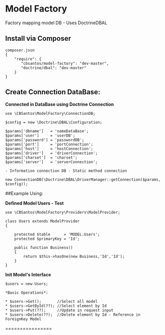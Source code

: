 # Model Factory
Factory mapping model DB - Uses DoctrineDBAL

## Install via Composer

```
composer.json
{
    "require": {
       "cbsantos/model-factory": "dev-master",
       "doctrine/dbal": "dev-master"
    }
}
```

## Create Connection DataBase:

**Connected in DataBase using Doctrine Connection**

```
use \CBSantos\ModelFactory\ConnectionDB;

$config = new \Doctrine\DBAL\Configuration;

$params['dbname']   = 'nameDataBase'; 
$params['user']     = 'userDB';
$params['password'] = 'passwordDB'; 
$params['port']     = 'portConnection'; 
$params['host']     = 'hostConnection'; 
$params['driver']   = 'driverConnection'; 
$params['charset']  = 'charset'; 
$params['server']   = 'serverConnection'; 

- Information connection DB - Static method connection

new ConnectionDB(\Doctrine\DBAL\DriverManager::getConnection($params, $config));
```
##Example Using:

**Defined Model Users - Test**

```
use \CBSantos\ModelFactory\Providers\ModelProvider;

class Users extends ModelProvider
{

    protected $table      = 'MODEL.Users';
    protected $primaryKey = 'Id';

    public function Business()
    {
        return $this->hasOne(new Business,'Id','Id');
    }
}

```

**Init Model's Interface**

```
$users = new Users;

*Basic Operations*:

* $users->Get();       //Select all model
* $users->GetById(??); //Select element by Id
* $users->Put(??);     //Update in request input
* $users->Delete(??);  //Delete element by Id - Reference in ForeignKey Model
```

================





